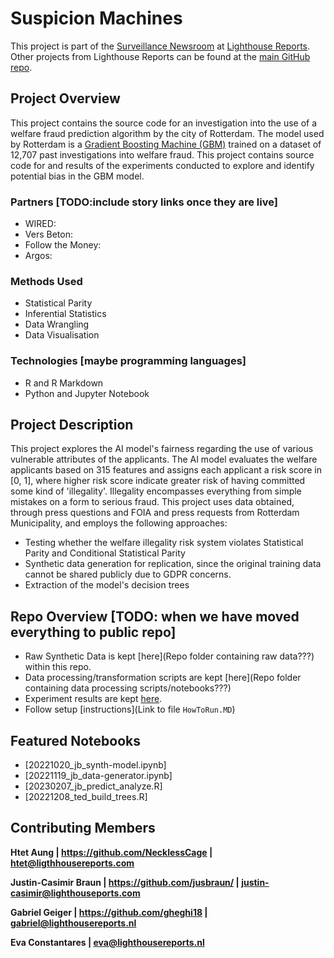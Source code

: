 # Suspicion Machines

This project is part of the [Surveillance Newsroom](https://www.lighthousereports.nl/newsroom/surveillance/) at [Lighthouse Reports](https://www.lighthousereports.nl/). Other projects from Lighthouse Reports can be found at the [main GitHub repo](https://github.com/Lighthouse-Reports/).

## Project Overview
This project contains the source code for an investigation into the use of a welfare fraud prediction algorithm by the city of Rotterdam. The model used by Rotterdam is a [Gradient Boosting Machine (GBM)](https://deepai.org/machine-learning-glossary-and-terms/gradient-boosting) trained on a dataset of 12,707 past investigations into welfare fraud. This project contains source code for and results of the experiments conducted to explore and identify potential bias in the GBM model.

### Partners [TODO:include story links once they are live]
- WIRED: 
- Vers Beton: 
- Follow the Money: 
- Argos: 

### Methods Used
- Statistical Parity
- Inferential Statistics
- Data Wrangling
- Data Visualisation

### Technologies [maybe programming languages]
- R and R Markdown
- Python and Jupyter Notebook

## Project Description
This project explores the AI model's fairness regarding the use of various vulnerable attributes of the applicants. The AI model evaluates the welfare applicants based on 315 features and assigns each applicant  a risk score in [0, 1], where higher  risk score indicate greater risk of having committed some kind of 'illegality'. Illegality encompasses everything from simple mistakes on a form to serious fraud.
This project uses data obtained, through press questions and FOIA and press requests from Rotterdam Municipality, and employs the following approaches:
- Testing whether the welfare illegality risk system violates Statistical Parity and Conditional Statistical Parity
- Synthetic data generation for replication, since the original training data cannot be shared publicly due to GDPR concerns.
- Extraction of the model's decision trees

## Repo Overview [TODO: when we have moved everything to public repo]

- Raw Synthetic Data is kept [here](Repo folder containing raw data???) within this repo.
- Data processing/transformation scripts are kept [here](Repo folder containing data processing scripts/notebooks???)
- Experiment results are kept [here](???).
- Follow setup [instructions](Link to file `HowToRun.MD`)

## Featured Notebooks
- [20221020_jb_synth-model.ipynb]
- [20221119_jb_data-generator.ipynb]
- [20230207_jb_predict_analyze.R]
- [20221208_ted_build_trees.R]

## Contributing Members

**Htet Aung | https://github.com/NecklessCage | htet@ligthhousereports.com**

**Justin-Casimir Braun | https://github.com/jusbraun/ | justin-casimir@lighthouseports.com**

**Gabriel Geiger | https://github.com/gheghi18 | gabriel@lighthousereports.nl**

**Eva Constantares | eva@lighthousereports.nl**

